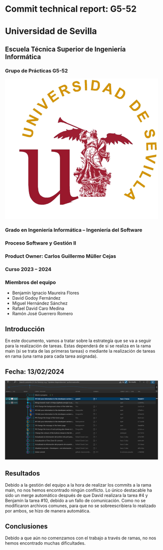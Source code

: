 # Commit technical report: G5-52

# Universidad de Sevilla   

## Escuela Técnica Superior de Ingeniería Informática

### **Grupo de Prácticas G5-52**
  

  ![Logo US](/docs/static/Logo_US.png)

### Grado en Ingeniería Informática – Ingeniería del Software 

### Proceso Software y Gestión II
### Product Owner: Carlos Guillermo Müller Cejas
### Curso 2023 – 2024

### Miembros del equipo
- Benjamín Ignacio Maureira Flores
- David Godoy Fernández
- Miguel Hernández Sánchez
- Rafael David Caro Medina
- Ramón José Guerrero Romero

## Introducción
En este documento, vamos a tratar sobre la estrategía que se va a seguir para la realización de tareas. Estas dependerá de si se realiza en la rama main (si se trata de las primeras tareas) o mediante la realización de tareas en rama (una rama para cada tarea asignada).

## Fecha: 13/02/2024

![Diagrama de commits](/docs/static/commitsDiagram_13_02_24.png) 

## Resultados
Debido a la gestión del equipo a la hora de realizar los commits a la rama main, no nos hemos encontrado ningún conflicto. Lo único destacable ha sido un merge automático después de que David realizara la tarea #4 y Benjamín la tarea #10, debido a un fallo de comunicación. Como no se modificaron archivos comunes, para que no se sobreescribiera lo realizado por ambos, se hizo de manera automática.

## Conclusiones
Debido a que aún no comenzamos con el trabajo a través de ramas, no nos hemos encontrado muchas dificultades.






